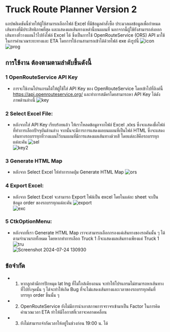 # Truck Route Planner Version 2
แอปพลิเคชันนี้ช่วยให้ผู้ใช้สามารถเลือกไฟล์ Excel ที่มีข้อมูลคำสั่งซื้อ ประมวลผลข้อมูลเพื่อกำหนดเส้นทางที่มีประสิทธิภาพที่สุด และแสดงผลเส้นทางเหล่านี้บนแผนที่ นอกจากนี้ผู้ใช้ยังสามารถส่งออกเส้นทางที่วางแผนไว้ไปยังไฟล์ Excel ได้ ซึ่งเป็นการใช้ OpenRouteService (ORS) API มาใช้ในการคำนวณระยะทางและ ETA
โดยการใช้งานสามารถเข้าได้ด้วยไฟล์ exe ดังรูปนี้
![icon](https://github.com/user-attachments/assets/151ccd08-ee57-4d4c-8076-f6ade0807c13)<br/>
![prog](https://github.com/user-attachments/assets/56fc63fc-436e-42b0-af8f-40dfb1294b26)
<br />
## การใช้งาน ต้องตามตามลำดับขึ้นดังนี้
### 1 OpenRouteService API Key
- การจะใช้งานโปรแกรมได้ให้ผู้ใช้ใส่ API Key ของ OpenRouteService โดยเข้าไปที่ลิงค์นี้ https://api.openrouteservice.org/ และทำการสมัครโดยสามารถหา API Key ได้ดังภาพด้านล่างนี้
![key](https://github.com/user-attachments/assets/48e41a09-fccb-46f4-a97e-4983b5d5779b)<br/>
### 2 Select Excel File:
- หลังจากใส่ API Key เรียบร้อยแล้ว ให้เราโหลดข้อมูลจากไฟล์ Excel .xlxs ซึ่งจะแสดงชื่อไฟล์ที่ทำการเลือกปัจจุบันด้านล่าง จากนั้นจะมีการการแสดงผลบนแผนที่เป็นไฟล์ HTML ซึ่งจะแสดงเส้นทางรถบรรทุกที่วางแผนไว้บนแผนที่มีการแสดงผลเส้นทางด้วยสี โดยแต่ละสีคือรถบรรทุกแต่ละคัน
![sel](https://github.com/user-attachments/assets/6fb2f01e-7da6-44d9-9186-0133bb856a01)<br/>
![key2](https://github.com/user-attachments/assets/74576b16-e713-443d-b99f-0bdb2a479fdb)<br/>
### 3 Generate HTML Map
- หลังจาก Select Excel ให้ทำการกดปุ่ม Generate HTML Map
![ors](https://github.com/user-attachments/assets/91f0628f-4d20-4dba-838f-de75216078ca)<br/>
### 4 Export Excel: 
- หลังจาก Select Excel จะสามารถ Export ไฟล์เป็น excel โดยในแต่ละ sheet จะเป็นข้อมูล order ของรถบรรทุกแต่ละคัน
![export](https://github.com/user-attachments/assets/cab7b66c-8593-49b9-8d05-2cfbbced852a)<br/>
![exc](https://github.com/user-attachments/assets/39a8eb33-7c0d-4864-a889-e082b90805f2)<br />
### 5 CtkOptionMenu:
- หลังจากที่เรา Generate HTML Map เราจะสามารถเลือกกรองแค่เส้นทางของรถคันนั้น ๆ ได้ตามจำนวนรถทั้งหมด โดยหากทำการเลือก Truck 1 ก็จะแสดงผลเส้นทางเพียงแค่ Truck 1<br />
![tru](https://github.com/user-attachments/assets/93c007e6-6747-4bf4-a4f1-57e2f08313fb)<br />
![Screenshot 2024-07-24 130930](https://github.com/user-attachments/assets/a3f5a243-34f4-43d7-864d-346fb513e937)

## ข้อจำกัด
- 1. หากลูกค้ามีการปักหมุด lat lng ที่ไม่ใกล้เคียงถนน จะทำให้โปรแกรมไม่สามารถหาเส้นทางที่ไปยังจุดนั้น ๆ ได้จะทำให้เกิด Bug ที่จะไม่แสดงเส้นทางและเวลาของรถบรรทุกคันที่บรรทุก order ชิ้นนั้น ๆ
- 2. OpenRouteService ยังไม่มีการนำเอาสภาพการจราจรเข้ามาเป็น Factor ในการคิดคำนวณเวลา ETA ทำให้มีโอกาสที่เวลาจะคลาดเคลื่อน 
- 3. ยังไม่สามารถจำกัดเวลาให้อยู่ในช่วงก่อน 19:00 น. ได้
